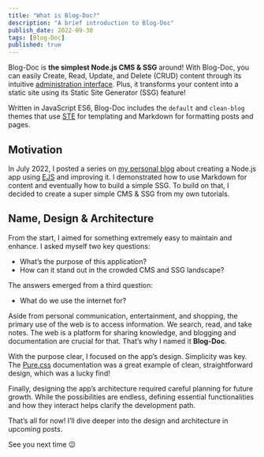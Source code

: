 ```yaml
---
title: "What is Blog-Doc?"
description: "A brief introduction to Blog-Doc"
publish_date: 2022-09-30
tags: [Blog-Doc]
published: true
---
```


Blog-Doc is **the simplest Node.js CMS & SSG** around! With Blog-Doc, you can easily Create, Read, Update, and Delete (CRUD) content through its intuitive [administration interface](/bd-admin). Plus, it transforms your content into a static site using its Static Site Generator (SSG) feature!

Written in JavaScript ES6, Blog-Doc includes the `default` and `clean-blog` themes that use [STE](https://litenode.pages.dev/docs/rendering-templates/) for templating and Markdown for formatting posts and pages.

<h2>Motivation</h2>

In July 2022, I posted a series on [my personal blog](https://lebcit.github.io/) about creating a Node.js app using [EJS](https://ejs.co/) and improving it. I demonstrated how to use Markdown for content and eventually how to build a simple SSG. To build on that, I decided to create a super simple CMS & SSG from my own tutorials.

<h2>Name, Design & Architecture</h2>

From the start, I aimed for something extremely easy to maintain and enhance. I asked myself two key questions:

-   What’s the purpose of this application?
-   How can it stand out in the crowded CMS and SSG landscape?

The answers emerged from a third question:

-   What do we use the internet for?

Aside from personal communication, entertainment, and shopping, the primary use of the web is to access information. We search, read, and take notes. The web is a platform for sharing knowledge, and blogging and documentation are crucial for that. That’s why I named it **Blog-Doc**.

With the purpose clear, I focused on the app’s design. Simplicity was key. The [Pure.css](https://purecss.io/) documentation was a great example of clean, straightforward design, which was a lucky find!

Finally, designing the app’s architecture required careful planning for future growth. While the possibilities are endless, defining essential functionalities and how they interact helps clarify the development path.

That’s all for now! I’ll dive deeper into the design and architecture in upcoming posts.

See you next time 😉